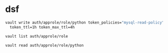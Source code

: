 
# dsf

```sh
vault write auth/approle/role/python token_policies="mysql-read-policy" \
  token_ttl=1h token_max_ttl=4h

```


```sh
vault list auth/approle/role
```


```sh
vault read auth/approle/role/python
```
